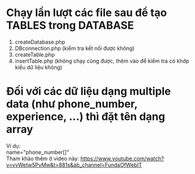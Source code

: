 # Chạy lần lượt các file sau để tạo TABLES trong DATABASE
1. createDatabase.php
2. DBconnection.php (kiểm tra kết nối được không)
3. createTable.php
4. insertTable.php (không chạy cũng được, thêm vào để kiểm tra có khớp kiểu dữ liệu không)

# Đối với các dữ liệu dạng multiple data (như phone_number, experience, ...) thì đặt tên dạng array  <br/>
Ví dụ:  <br/>
name="phone_number[]"  <br/>
Tham khảo thêm ở video này: https://www.youtube.com/watch?v=vvWetw5PvMw&t=881s&ab_channel=FundaOfWebIT

